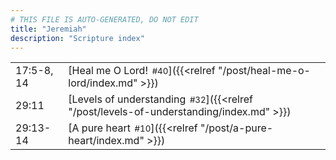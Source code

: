 ```yaml
---
# THIS FILE IS AUTO-GENERATED, DO NOT EDIT
title: "Jeremiah"
description: "Scripture index"
---
```


|  |  |
| --- | --- |
| 17:5-8, 14 | [Heal me O Lord!<span style="font-size:smaller; padding-left:0.5em;">#40</span>]({{<relref "/post/heal-me-o-lord/index.md" >}}) |
| 29:11 | [Levels of understanding<span style="font-size:smaller; padding-left:0.5em;">#32</span>]({{<relref "/post/levels-of-understanding/index.md" >}}) |
| 29:13-14 | [A pure heart<span style="font-size:smaller; padding-left:0.5em;">#10</span>]({{<relref "/post/a-pure-heart/index.md" >}}) |
